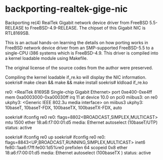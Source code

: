 # backporting-realtek-gige-nic
Backporting re(4) RealTek Gigabit network device driver from FreeBSD 5.5-RELEASE to FreeBSD-4.9-RELEASE. The chipset of this Gigabit NIC is RTL8169SB.

This is an actual hands-on learning the details on how porting works in FreeBSD network device driver from an SMP-supported FreeBSD-5.5 to a single-CPU i386 systems which is FreeBSD-4.9. This driver is compiled into a kernel loadable module using Makefile.

The original license of the source codes from the author were preserved.

Compiling the kernel loadable if_re.ko will display the NIC information.
soekris# make clean && make && make install
soekris# kldload if_re.ko

re0: <RealTek 8169SB Single-chip Gigabit Ethernet> port 0xe400-0xe4ff mem 0xa0003000-0xa00030ff irq 11 at device 10.0 on pci0
miibus3: <MII bus> on re0
ukphy3: <Generic IEEE 802.3u media interface> on miibus3
ukphy3:  10baseT, 10baseT-FDX, 100baseTX, 100baseTX-FDX, auto

soekris# ifconfig re0
re0: flags=8802<BROADCAST,SIMPLEX,MULTICAST> mtu 1500
        ether 18:a6:f7:00:01:d5
        media: Ethernet autoselect (10baseT/UTP)
        status: active

soekris# ifconfig re0 up
soekris# ifconfig re0
re0: flags=8843<UP,BROADCAST,RUNNING,SIMPLEX,MULTICAST>
        inet6 fe80::1aa6:f7ff:fe00:1d5%re0 prefixlen 64 scopeid 0x8
        ether 18:a6:f7:00:01:d5
        media: Ethernet autoselect (100baseTX <full-duplex>)
        status: active

